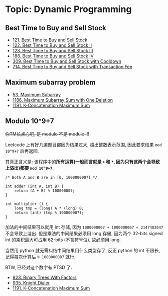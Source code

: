 # Topic: Dynamic Programming

## Best Time to Buy and Sell Stock

- [121. Best Time to Buy and Sell Stock][8]
- [122. Best Time to Buy and Sell Stock II][9]
- [123. Best Time to Buy and Sell Stock III][10]
- [188. Best Time to Buy and Sell Stock IV][11]
- [309. Best Time to Buy and Sell Stock with Cooldown][12]
- [714. Best Time to Buy and Sell Stock with Transaction Fee][13]

## Maximum subarray problem

- [53. Maximum Subarray][5]
- [1186. Maximum Subarray Sum with One Deletion][28]
- [1191. K-Concatenation Maximum Sum][29]

## Modulo 10^9+7

~~你TM长点心吧, 是 modulo 不是 module !!!~~

Leetcode 上有好几道题目都因为结果过大, 超出整数表示范围, 因此要求结果 `mod 10^9+7` 后再返回.

其真正含义是: 该程序中的**所有运算(一般而言就是 `+` 和 `*`, 因为只有这两个会导致上溢出)都要 `mod 10^9+7`**.

```nohighlight
/* Both A and B are in [0, 1000000007] */

int adder (int A, int B) {
    return (A + B) % 100000007;
}

int multiplier () {
    long tmp = (long) A * (long) B;
    return (int) (tmp % 100000007);
}
```

加法的中间结果可以就用 int 存储, 因为 `1000000007 + 1000000007 < 2147483647` 不会导致上溢出. 但是乘法的中间结果必须用 long 存储, 因为两个 32-bits signed int 的乘积最大可占用 62-bits (不含符号位), 故必须用 long.

当然用 python 就无需纠结中间结果用什么类型存了, 反正 python 的 int 不限长, 记得每次计算后 `% 1000000007` 就行.

BTW, 已经对这个数字有 PTSD 了.

- [823. Binary Trees With Factors][22]
- [935. Knight Dialer][24]
- [1191. K-Concatenation Maximum Sum][29]

[1]: ../solutions/5.longest-palindromic-substring.md
[2]: ../solutions/22.generate-parentheses.md
[3]: ../solutions/32.longest-valid-parentheses.md
[4]: ../solutions/42.trapping-rain-water.md
[5]: ../solutions/53.maximum-subarray.md
[6]: ../solutions/62.unique-paths.md
[7]: ../solutions/72.edit-distance.md
[8]: ../solutions/121.best-time-to-buy-and-sell-stock.md
[9]: ../solutions/122.best-time-to-buy-and-sell-stock-ii.md
[10]: ../solutions/123.best-time-to-buy-and-sell-stock-iii.md
[11]: ../solutions/188.best-time-to-buyand-sell-stock-iv.md
[12]: ../solutions/309.best-time-to-buy-and-sell-stock-with-cooldown.md
[13]: ../solutions/714.best-time-to-buy-and-sell-stock-with-transaction-fee.md
[14]: ../solutions/139.word-break.md
[15]: ../solutions/174.dungeon-game.md
[16]: ../solutions/300.longest-increasing-subsequence.md
[17]: ../solutions/354.russian-doll-envelopes.md
[18]: ../solutions/650.2-keys-keyboard.md
[19]: ../solutions/718.maximum-lengthof-repeated-subarray.md
[20]: ../solutions/787.cheapest-flights-within-k-stops.md
[21]: ../solutions/808.soup-servings.md
[22]: ../solutions/823.binary-trees-with-factors.md
[23]: ../solutions/931.minimum-falling-path-sum.md
[24]: ../solutions/935.knight-dialer.md
[25]: ../solutions/983.minimum-cost-for-tickets.md
[26]: ../solutions/84.largest-rectanglein-histogram.md
[27]: ../solutions/1024.video-stitching.md
[28]: ../solutions/1186.maximum-subarray-sum-with-one-deletion.md
[29]: ../solutions/1191.k-concatenation-maximum-sum.md
[30]: ../solutions/1218.longest-arithmetic-subsequence-of-given-difference.md
[31]: ../solutions/1220.count-vowels-permutation.md
[32]: ../solutions/140.word-break-ii.md
